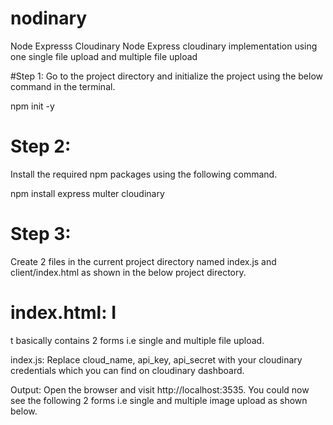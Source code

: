 # nodinary
Node Expresss Cloudinary
Node Express cloudinary implementation using one single file upload and multiple file upload

#Step 1: 
Go to the project directory and initialize the project using the below command in the terminal.

npm init -y
# Step 2:
Install the required npm packages using the following command.

npm install express multer cloudinary
# Step 3:
Create 2 files in the current project directory named index.js and client/index.html as shown in the below project directory.

# index.html: I
t basically contains 2 forms i.e single and multiple file upload.

index.js: Replace cloud_name, api_key, api_secret with your cloudinary credentials which you can find on cloudinary dashboard.


Output: Open the browser and visit http://localhost:3535. You could now see the following 2 forms i.e single and multiple image upload as shown below.

